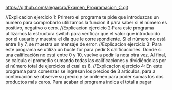 https://github.com/alegarcro/Examen_Programacion_C.git



//Explicacion ejercicio 1: Primero el programa te pide que introduzcas un numero para comprobarlo utilizamos la funcion if para saber si el número es positivo, negativo o cero.
//Explicacion ejercicio 2:Para este programa utilizamos la estructura switch para verificar que el valor que introducido por  el usuario y muestra el día que le correspondiente. Si el número no está entre 1 y 7, se muestra un mensaje de error.
//Explicacion ejercicio 3: Para este programa se utiliza un bucle for para pedir  8 calificaciones. Donde si una calificación no está entre 0 y 10, vuelve a pedir la nota otra vez. Al final, se calcula el promedio sumando todas las calificaciones y dividiéndolas por el número total de ejercicios el cual es 8.
//Explicacion ejercicio 4: En este programa para comenzar se ingresan los precios de 3 artículos, para a continuación se observe su precio y se ordenen para poder sumas los dos productos más caros. Para acabar el programa indica el total a pagar
